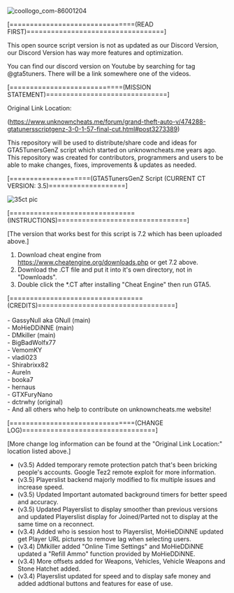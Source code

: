 ![coollogo_com-86001204](https://user-images.githubusercontent.com/121238089/215266662-298b1de1-e38d-4a27-9e22-4cd2bce23735.png)

[===============================(READ FIRST)==================================]

This open source script version is not as updated as our Discord Version, our Discord Version has way more features and optimization.

You can find our discord version on Youtube by searching for tag @gta5tuners. There will be a link somewhere one of the videos.

[============================(MISSION STATEMENT)==============================]

Original Link Location: 

(https://www.unknowncheats.me/forum/grand-theft-auto-v/474288-gtatunersscriptgenz-3-0-1-57-final-cut.html#post3273389)

This repository will be used to distribute/share code and ideas for GTA5TunersGenZ script which started on unknowncheats.me years ago.
This repository was created for contributors, programmers and users to be able to make changes, fixes, improvements & updates as needed.

[====================(GTA5TunersGenZ Script (CURRENT CT VERSION: 3.5)===================]

![35ct pic](https://user-images.githubusercontent.com/121238089/215264871-87de5b65-d15d-4197-86a8-6e6ef0ab3f61.PNG)

[===============================(INSTRUCTIONS)================================]

[The version that works best for this script is 7.2 which has been uploaded above.]

1. Download cheat engine from https://www.cheatengine.org/downloads.php or get 7.2 above.
2. Download the .CT file and put it into it's own directory, not in "Downloads".
3. Double click the *.CT after installing "Cheat Engine" then run GTA5.

[=================================(CREDITS)==================================]
<br><br>- GassyNull aka GNull (main) <br>- MoHieDDiNNE (main)<br>- DMkiller (main)<br>-  BigBadWolfx77<br>- VemomKY<br>- vladi023<br>- Shirabrixx82<br>- AureIn<br>- booka7<br>- hernaus<br>- GTXFuryNano<br>- dctrwhy (original)<br>- And all others who help to contribute on unknowncheats.me website!

[===============================(CHANGE LOG)=================================]

[More change log information can be found at the "Original Link Location:" location listed above.]

- (v3.5) Added temporary remote protection patch that's been bricking people's accounts. Google Tez2 remote exploit for more information.
- (v3.5) Playerslist backend majorly modified to fix multiple issues and increase speed.
- (v3.5) Updated Important automated background timers for better speed and accuracy.
- (v3.5) Updated Playerslist to display smoother than previous versions and updated Playerslist display for Joined/Parted not to display at the same time on a reconnect.
- (v3.4) Added who is session host to Playerslist, MoHieDDiNNE updated get Player URL pictures to remove lag when selecting users.
- (v3.4) DMkiller added "Online Time Settings" and MoHieDDiNNE updated a "Refill Ammo" function provided by MoHieDDiNNE.
- (v3.4) More offsets added for Weapons, Vehicles, Vehicle Weapons and Stone Hatchet added.
- (v3.4) Playerslist updated for speed and to display safe money and added addtional buttons and features for ease of use.
